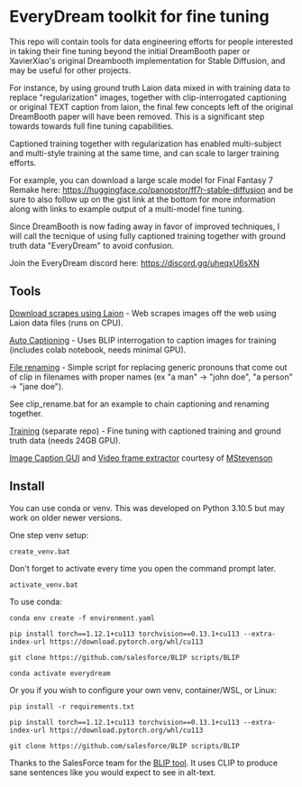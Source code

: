 # EveryDream toolkit for fine tuning

This repo will contain tools for data engineering efforts for people interested in taking their fine tuning beyond the initial DreamBooth paper or XavierXiao's original Dreambooth implementation for Stable Diffusion, and may be useful for other projects.

For instance, by using ground truth Laion data mixed in with training data to replace "regularization" images, together with clip-interrogated captioning or original TEXT caption from laion, the final few concepts left of the original DreamBooth paper will have been removed.  This is a significant step towards towards full fine tuning capabilities. 

Captioned training together with regularization has enabled multi-subject and multi-style training at the same time, and can scale to larger training efforts.

For example, you can download a large scale model for Final Fantasy 7 Remake here: https://huggingface.co/panopstor/ff7r-stable-diffusion and be sure to also follow up on the gist link at the bottom for more information along with links to example output of a multi-model fine tuning. 

Since DreamBooth is now fading away in favor of improved techniques, I will call the tecnique of using fully captioned training together with ground truth data "EveryDream" to avoid confusion.

Join the EveryDream discord here: https://discord.gg/uheqxU6sXN

## Tools

[Download scrapes using Laion](./doc/LAION_SCRAPE.md) - Web scrapes images off the web using Laion data files (runs on CPU).

[Auto Captioning](./doc/AUTO_CAPTION.md) - Uses BLIP interrogation to caption images for training (includes colab notebook, needs minimal GPU).

[File renaming](./doc/FILE_RENAME.md) - Simple script for replacing generic pronouns that come out of clip in filenames with proper names (ex "a man" -> "john doe", "a person" -> "jane doe").

See clip_rename.bat for an example to chain captioning and renaming together.

[Training](https://github.com/victorchall/EveryDream-trainer) (separate repo) - Fine tuning with captioned training and ground truth data (needs 24GB GPU).

[Image Caption GUI](./doc/CAPTION_GUI.md) and [Video frame extractor](./doc/VIDEO_EXTRACTOR.md) courtesy of [MStevenson](https://github.com/mstevenson/)

## Install

You can use conda or venv.  This was developed on Python 3.10.5 but may work on older newer versions.

One step venv setup:

    create_venv.bat

Don't forget to activate every time you open the command prompt later.

    activate_venv.bat

To use conda:

    conda env create -f environment.yaml

    pip install torch==1.12.1+cu113 torchvision==0.13.1+cu113 --extra-index-url https://download.pytorch.org/whl/cu113

    git clone https://github.com/salesforce/BLIP scripts/BLIP

    conda activate everydream

Or you if you wish to configure your own venv, container/WSL, or Linux:

    pip install -r requirements.txt

    pip install torch==1.12.1+cu113 torchvision==0.13.1+cu113 --extra-index-url https://download.pytorch.org/whl/cu113

    git clone https://github.com/salesforce/BLIP scripts/BLIP

Thanks to the SalesForce team for the [BLIP tool](https://github.com/salesforce/BLIP). It uses CLIP to produce sane sentences like you would expect to see in alt-text.
